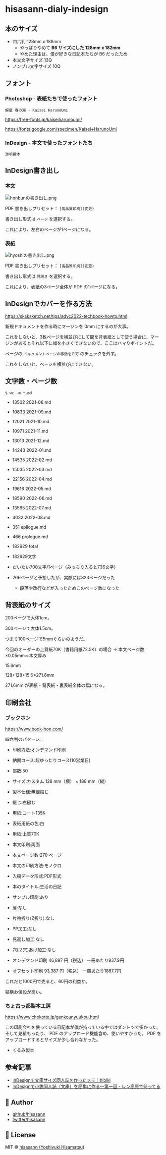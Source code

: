 # hisasann-dialy-indesign

## 本のサイズ

- 四六判 128mm x 188mm
  - やっぱりやめて **B6 サイズにした 128mm x 182mm**
  - やめた理由は、僕が好きな日記本たちが B6 だったため
- 本文文字サイズ 13Q
- ノンブル文字サイズ 10Q

## フォント

### Photoshop - 表紙たちで使ったフォント

`解星 春の海 - Kaisei HarunoUmi`

https://free-fonts.jp/kaiseiharunoumi/

https://fonts.google.com/specimen/Kaisei+HarunoUmi

### InDesign - 本文で使ったフォントたち

`游明朝体`

## InDesign書き出し

### 本文

![honbunの書き出し.png](assets%2Fhonbun%E3%81%AE%E6%9B%B8%E3%81%8D%E5%87%BA%E3%81%97.png)

PDF 書き出しプリセット： `[高品質印刷](変更)`

書き出し形式は `ページ` を選択する。

これにより、左右のページが1ページになる。

### 表紙

![hyoshiの書き出し.png](assets%2Fhyoshi%E3%81%AE%E6%9B%B8%E3%81%8D%E5%87%BA%E3%81%97.png)

PDF 書き出しプリセット： `[高品質印刷](変更)`

書き出し形式は `見開き` を選択する。

これにより、表紙の3ページ全体が PDF の1ページになる。


## InDesignでカバーを作る方法

https://sksksketch.net/tips/advc2022-techbook-howto.html

新規ドキュメントを作る時にマージンを 0mm にするのが大事。

これをしないと、3枚ページを横並びにして間を背表紙として使う場合に、マージンがあるとそれ以下に幅を小さくできないので、ここはハマりポイントだ。

ページの `ドキュメントページの移動を許可` のチェックを外す。

これをしないと、ページを横並びにできない。

## 文字数・ページ数

```shell
$ wc -m *.md
```

- 13502 2021-08.md
- 10833 2021-09.md
- 12021 2021-10.md
- 10971 2021-11.md
- 13013 2021-12.md
- 14243 2022-01.md
- 14535 2022-02.md
- 15035 2022-03.md
- 22156 2022-04.md
- 19616 2022-05.md
- 18590 2022-06.md
- 13565 2022-07.md
- 4032 2022-08.md
- 351 epilogue.md
- 466 prologue.md
- 182929 total

- 182929文字
- だいたい700文字/1ページ（みっちり入ると736文字）
- 266ページと予想したが、実際には323ページだった
  - 段落や改行などが入ったためこのページ数になった

## 背表紙のサイズ

200ページで大体1cm。

300ページで大体1.5cm。

つまり100ページで5mmぐらいのようだ。

今回のオーダーの上質紙70K（書籍用紙72.5K）の場合 → 本文ページ数×0.05mm＝本文厚み

15.6mm

128+128+15.6=271.6mm

271.6mm が表紙・背表紙・裏表紙全体の幅になる。

## 印刷会社

### ブックホン

https://www.book-hon.com/

四六判のパターン。

- 印刷方法:オンデマンド印刷
- 納期コース:超ゆったりコース(10営業日)
- 部数:50
- サイズ:カスタム 128 mm（横） × 188 mm（縦）
- 製本仕様:無線綴じ
- 綴じ:右綴じ
- 用紙:コート135K
- 表紙用紙の色:白
- 用紙:上質70K
- 本文印刷:両面
- 本文ページ数:270 ページ
- 本文の印刷方法:モノクロ
- 入稿データ形式:PDF形式
- 本のタイトル:生活の日記
- サンプル印刷:あり
- 扉:なし
- 片袖折り(Z折り):なし
- PP加工:なし
- 見返し加工:なし
- 穴(２穴)あけ加工:なし

- オンデマンド印刷 46,897 円（税込） 一冊あたり937.9円
- オフセット印刷 93,387 円（税込） 一冊あたり1867.7円

これだと1000円で売ると、60円の利益か。

結構お値段が高い。

### ちょ古っ都製本工房

https://www.chokotto.jp/genkounyuukou.html

この印刷会社を使っている日記本が僕が持っている中ではダントツで多かった。
そして見積もったり、 PDF のアップロード機能含め、使いやすかった。
PDF をアップロードするとサイズが少し合わなかった。

- くるみ製本

## 参考記事

- [InDesignで文庫サイズ同人誌を作ったメモ｜hibiki](https://note.com/_hibiki_/n/n4df4205ddf59)
- [InDesignで小説同人誌（文庫）を簡単に作る～第一回 - レン高原で待ってる](https://fujasin.hatenablog.com/entry/2018/10/05/101923)

## 🍟 Author

- [github/hisasann](https://github.com/hisasann)
- [twitter/hisasann](https://twitter.com/hisasann)

## 🥫 License

MIT © [hisasann (Yoshiyuki Hisamatsu)](https://github.com/hisasann)